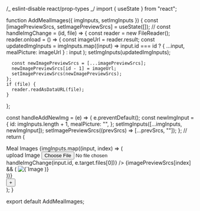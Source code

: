 /_ eslint-disable react/prop-types _/
import { useState } from "react";

function AddMealImages({ imgInputs, setImgInputs }) {
const [imagePreviewSrcs, setImagePreviewSrcs] = useState([]); //
const handleImgChange = (id, file) => {
const reader = new FileReader();
reader.onload = () => {
const imageUrl = reader.result;
const updatedImgInputs = imgInputs.map((input) =>
input.id === id ? { ...input, mealPicture: imageUrl } : input
);
setImgInputs(updatedImgInputs);

      const newImagePreviewSrcs = [...imagePreviewSrcs];
      newImagePreviewSrcs[id - 1] = imageUrl;
      setImagePreviewSrcs(newImagePreviewSrcs);
    };
    if (file) {
      reader.readAsDataURL(file);
    }

};

const handleAddNewImg = (e) => {
e.preventDefault();
const newImgInput = {
id: imgInputs.length + 1,
mealPicture: "",
};
setImgInputs([...imgInputs, newImgInput]);
setImagePreviewSrcs((prevSrcs) => [...prevSrcs, ""]);
};
//
return (
<div>
<div className="input-container add-bg ">
<label htmlFor="meal-images">Meal Images</label>
{imgInputs.map((input, index) => (
<div key={input.id} className="one-image-input">
<label
htmlFor={`meal-image-${input.id}`}
className="image-file-input-label" >
upload Image
</label>
<input
id={`meal-image-${input.id}`}
className="image-file-input"
type="file"
accept="image/\*"
onChange={(e) => handleImgChange(input.id, e.target.files[0])}
/>
{imagePreviewSrcs[index] && (
<img
className="image-preview"
src={imagePreviewSrcs[index]}
alt={`Image preview ${index + 1}`}
/>
)}
</div>
))}
</div>
<button className="add-input-btn" onClick={handleAddNewImg}> +
</button>
</div>
);
}

export default AddMealImages;
